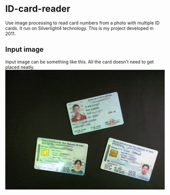 # ID-card-reader
Use image processing to read card numbers from a photo with multiple ID cards.
It run on Silverlight4 technology. This is my project developed in 2011.

## Input image
Input image can be something like this. All the card doesn't need to get placed neatly.
![Input example](/image/example.jpg)